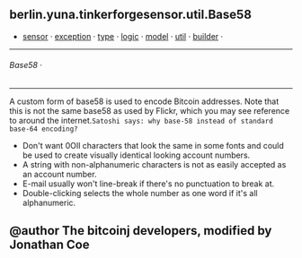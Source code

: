 
## berlin.yuna.tinkerforgesensor.util.Base58
* [sensor](https://github.com/YunaBraska/tinkerforge-sensor/blob/master/readmeDoc/berlin/yuna/tinkerforgesensor/model/sensor/README.md) · [exception](https://github.com/YunaBraska/tinkerforge-sensor/blob/master/readmeDoc/berlin/yuna/tinkerforgesensor/model/exception/README.md) · [type](https://github.com/YunaBraska/tinkerforge-sensor/blob/master/readmeDoc/berlin/yuna/tinkerforgesensor/model/type/README.md) · [logic](https://github.com/YunaBraska/tinkerforge-sensor/blob/master/readmeDoc/berlin/yuna/tinkerforgesensor/logic/README.md) · [model](https://github.com/YunaBraska/tinkerforge-sensor/blob/master/readmeDoc/berlin/yuna/tinkerforgesensor/model/README.md) · [util](https://github.com/YunaBraska/tinkerforge-sensor/blob/master/readmeDoc/berlin/yuna/tinkerforgesensor/util/README.md) · [builder](https://github.com/YunaBraska/tinkerforge-sensor/blob/master/readmeDoc/berlin/yuna/tinkerforgesensor/model/builder/README.md) · 

---
###### Base58 · 

---

 A custom form of base58 is used to encode Bitcoin addresses. Note that this is not the same base58 as used by
 Flickr, which you may see reference to around the internet.```Satoshi says: why base-58 instead of standard base-64 encoding?```
* Don't want 0OIl characters that look the same in some fonts and
 could be used to create visually identical looking account numbers.
* A string with non-alphanumeric characters is not as easily accepted as an account number.
* E-mail usually won't line-break if there's no punctuation to break at.
* Double-clicking selects the whole number as one word if it's all alphanumeric.

 @author The bitcoinj developers, modified by Jonathan Coe
--- 
